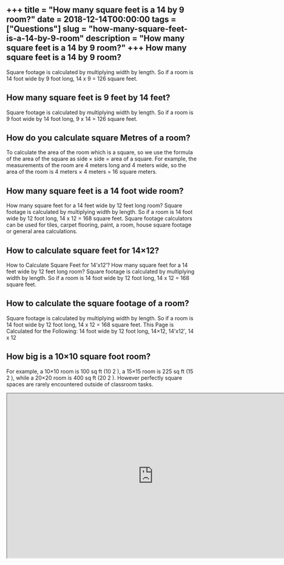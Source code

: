 +++
title = "How many square feet is a 14 by 9 room?"
date = 2018-12-14T00:00:00
tags = ["Questions"]
slug = "how-many-square-feet-is-a-14-by-9-room"
description = "How many square feet is a 14 by 9 room?"
+++
How many square feet is a 14 by 9 room?
---------------------------------------

Square footage is calculated by multiplying width by length. So if a room is 14 foot wide by 9 foot long, 14 x 9 = 126 square feet.

How many square feet is 9 feet by 14 feet?
------------------------------------------

Square footage is calculated by multiplying width by length. So if a room is 9 foot wide by 14 foot long, 9 x 14 = 126 square feet.

How do you calculate square Metres of a room?
---------------------------------------------

To calculate the area of the room which is a square, so we use the formula of the area of the square as side × side = area of a square. For example, the measurements of the room are 4 meters long and 4 meters wide, so the area of the room is 4 meters × 4 meters = 16 square meters.

How many square feet is a 14 foot wide room?
--------------------------------------------

How many square feet for a 14 feet wide by 12 feet long room? Square footage is calculated by multiplying width by length. So if a room is 14 foot wide by 12 foot long, 14 x 12 = 168 square feet. Square footage calculators can be used for tiles, carpet flooring, paint, a room, house square footage or general area calculations.

How to calculate square feet for 14×12?
---------------------------------------

How to Calculate Square Feet for 14’x12′? How many square feet for a 14 feet wide by 12 feet long room? Square footage is calculated by multiplying width by length. So if a room is 14 foot wide by 12 foot long, 14 x 12 = 168 square feet.

How to calculate the square footage of a room?
----------------------------------------------

Square footage is calculated by multiplying width by length. So if a room is 14 foot wide by 12 foot long, 14 x 12 = 168 square feet. This Page is Calculated for the Following: 14 foot wide by 12 foot long, 14×12, 14’x12′, 14 x 12

How big is a 10×10 square foot room?
------------------------------------

For example, a 10×10 room is 100 sq ft (10 2 ), a 15×15 room is 225 sq ft (15 2 ), while a 20×20 room is 400 sq ft (20 2 ). However perfectly square spaces are rarely encountered outside of classroom tasks.

<iframe allow="accelerometer; autoplay; clipboard-write; encrypted-media; gyroscope; picture-in-picture" allowfullscreen="" class="__youtube_prefs__  epyt-is-override  no-lazyload" data-no-lazy="1" data-origheight="433" data-origwidth="770" data-skipgform_ajax_framebjll="" height="433" id="_ytid_40910" loading="lazy" src="https://www.youtube.com/embed/rScECKWquPA?enablejsapi=1&autoplay=0&cc_load_policy=0&cc_lang_pref=&iv_load_policy=1&loop=0&modestbranding=0&rel=1&fs=1&playsinline=0&autohide=2&theme=dark&color=red&controls=1&" title="YouTube player" width="770"></iframe>